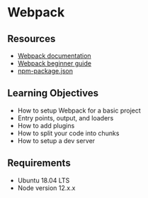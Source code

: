 # Webpack
## Resources
* [Webpack documentation](https://webpack.js.org/concepts/)
* [Webpack beginner guide](https://www.sitepoint.com/webpack-beginner-guide/)
* [npm-package.json](https://docs.npmjs.com/cli/v10/configuring-npm/package-json/)

## Learning Objectives
* How to setup Webpack for a basic project
* Entry points, output, and loaders
* How to add plugins
* How to split your code into chunks
* How to setup a dev server

## Requirements
* Ubuntu 18.04 LTS
* Node version 12.x.x
